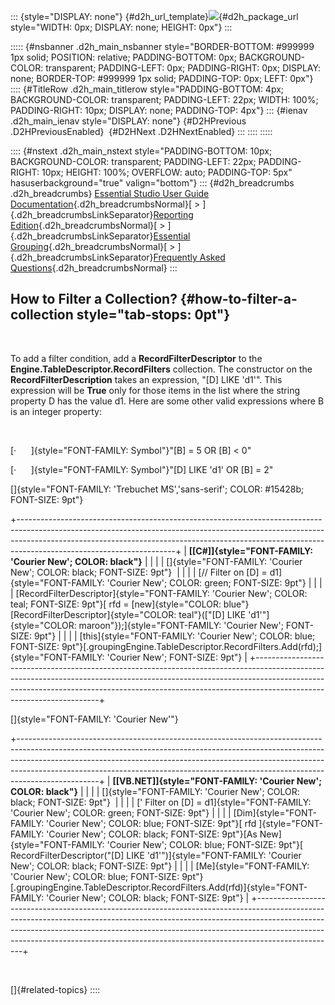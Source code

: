 ::: {style="DISPLAY: none"}
[](ms-xhelp:///?Id=d2h_url_template){#d2h_url_template}![](!package_url!){#d2h_package_url style="WIDTH: 0px; DISPLAY: none; HEIGHT: 0px"}
:::

::::: {#nsbanner .d2h_main_nsbanner style="BORDER-BOTTOM: #999999 1px solid; POSITION: relative; PADDING-BOTTOM: 0px; BACKGROUND-COLOR: transparent; PADDING-LEFT: 0px; PADDING-RIGHT: 0px; DISPLAY: none; BORDER-TOP: #999999 1px solid; PADDING-TOP: 0px; LEFT: 0px"}
:::: {#TitleRow .d2h_main_titlerow style="PADDING-BOTTOM: 4px; BACKGROUND-COLOR: transparent; PADDING-LEFT: 22px; WIDTH: 100%; PADDING-RIGHT: 10px; DISPLAY: none; PADDING-TOP: 4px"}
::: {#ienav .d2h_main_ienav style="DISPLAY: none"}
[](ms-xhelp:///?Id=1378995a-85ba-49ee-a5fd-b0b00bd41b86){#D2HPrevious .D2HPreviousEnabled}  [](ms-xhelp:///?Id=37997c34-f0d3-4ec1-ab1c-de7671e2ab2f){#D2HNext .D2HNextEnabled}
:::
::::
:::::

:::: {#nstext .d2h_main_nstext style="PADDING-BOTTOM: 10px; BACKGROUND-COLOR: transparent; PADDING-LEFT: 22px; PADDING-RIGHT: 10px; HEIGHT: 100%; OVERFLOW: auto; PADDING-TOP: 5px" hasuserbackground="true" valign="bottom"}
::: {#d2h_breadcrumbs .d2h_breadcrumbs}
[Essential Studio User Guide Documentation](ms-xhelp:///?Id=12457748-09e3-4d74-a240-8e049cedf030){.d2h_breadcrumbsNormal}[ \> ]{.d2h_breadcrumbsLinkSeparator}[Reporting Edition](ms-xhelp:///?Id=027aa5b6-6676-4f93-ad23-c20e8c45792e){.d2h_breadcrumbsNormal}[ \> ]{.d2h_breadcrumbsLinkSeparator}[Essential Grouping](ms-xhelp:///?Id=37faf36d-c8f0-4c7d-90e1-39deecb620a6){.d2h_breadcrumbsNormal}[ \> ]{.d2h_breadcrumbsLinkSeparator}[Frequently Asked Questions](ms-xhelp:///?Id=bfb16001-cfb0-4acb-bfb4-64f7d21463fd){.d2h_breadcrumbsNormal}
:::

## How to Filter a Collection? {#how-to-filter-a-collection style="tab-stops: 0pt"}

 

To add a filter condition, add a **RecordFilterDescriptor** to the **Engine.TableDescriptor.RecordFilters** collection. The constructor on the **RecordFilterDescription** takes an expression, \"\[D\] LIKE \'d1\'\". This expression will be **True** only for those items in the list where the string property D has the value d1. Here are some other valid expressions where B is an integer property:

 

[·      ]{style="FONT-FAMILY: Symbol"}\"\[B\] = 5 OR \[B\] \< 0\"

[·      ]{style="FONT-FAMILY: Symbol"}\"\[D\] LIKE \'d1\' OR \[B\] = 2\"

[]{style="FONT-FAMILY: 'Trebuchet MS','sans-serif'; COLOR: #15428b; FONT-SIZE: 9pt"} 

+---------------------------------------------------------------------------------------------------------------------------------------------------------------------------------------------------------------------------------------------------------------------------------+
| **[\[C#\]]{style="FONT-FAMILY: 'Courier New'; COLOR: black"}**                                                                                                                                                                                                                  |
|                                                                                                                                                                                                                                                                                 |
| []{style="FONT-FAMILY: 'Courier New'; COLOR: black; FONT-SIZE: 9pt"}                                                                                                                                                                                                            |
|                                                                                                                                                                                                                                                                                 |
| [// Filter on \[D\] = d1]{style="FONT-FAMILY: 'Courier New'; COLOR: green; FONT-SIZE: 9pt"}                                                                                                                                                                                     |
|                                                                                                                                                                                                                                                                                 |
| [RecordFilterDescriptor]{style="FONT-FAMILY: 'Courier New'; COLOR: teal; FONT-SIZE: 9pt"}[ rfd = [new]{style="COLOR: blue"} [RecordFilterDescriptor]{style="COLOR: teal"}([\"\[D\] LIKE \'d1\'\"]{style="COLOR: maroon"});]{style="FONT-FAMILY: 'Courier New'; FONT-SIZE: 9pt"} |
|                                                                                                                                                                                                                                                                                 |
| [this]{style="FONT-FAMILY: 'Courier New'; COLOR: blue; FONT-SIZE: 9pt"}[.groupingEngine.TableDescriptor.RecordFilters.Add(rfd);]{style="FONT-FAMILY: 'Courier New'; FONT-SIZE: 9pt"}                                                                                            |
+---------------------------------------------------------------------------------------------------------------------------------------------------------------------------------------------------------------------------------------------------------------------------------+

[]{style="FONT-FAMILY: 'Courier New'"} 

+--------------------------------------------------------------------------------------------------------------------------------------------------------------------------------------------------------------------------------------------------------------------------------------------------------------------------------------------+
| **[\[VB.NET\]]{style="FONT-FAMILY: 'Courier New'; COLOR: black"}**                                                                                                                                                                                                                                                                         |
|                                                                                                                                                                                                                                                                                                                                            |
| []{style="FONT-FAMILY: 'Courier New'; COLOR: black; FONT-SIZE: 9pt"}                                                                                                                                                                                                                                                                       |
|                                                                                                                                                                                                                                                                                                                                            |
| [\' Filter on \[D\] = d1]{style="FONT-FAMILY: 'Courier New'; COLOR: green; FONT-SIZE: 9pt"}                                                                                                                                                                                                                                                |
|                                                                                                                                                                                                                                                                                                                                            |
| [Dim]{style="FONT-FAMILY: 'Courier New'; COLOR: blue; FONT-SIZE: 9pt"}[ rfd ]{style="FONT-FAMILY: 'Courier New'; COLOR: black; FONT-SIZE: 9pt"}[As New]{style="FONT-FAMILY: 'Courier New'; COLOR: blue; FONT-SIZE: 9pt"}[ RecordFilterDescriptor(\"\[D\] LIKE \'d1\'\")]{style="FONT-FAMILY: 'Courier New'; COLOR: black; FONT-SIZE: 9pt"} |
|                                                                                                                                                                                                                                                                                                                                            |
| [Me]{style="FONT-FAMILY: 'Courier New'; COLOR: blue; FONT-SIZE: 9pt"}[.groupingEngine.TableDescriptor.RecordFilters.Add(rfd)]{style="FONT-FAMILY: 'Courier New'; COLOR: black; FONT-SIZE: 9pt"}                                                                                                                                            |
+--------------------------------------------------------------------------------------------------------------------------------------------------------------------------------------------------------------------------------------------------------------------------------------------------------------------------------------------+

 

[]{#related-topics}
::::
